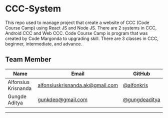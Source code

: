 # CCC-System
This repo used to manage project that create a website of CCC (Code Course Camp) using React JS and Node JS. There are 2 systems in CCC, Android CCC and Web CCC. Code Course Camp is program that was created by Code Margonda to upgrading skill. There are 3 classes in CCC, beginner, intermediate, and advance.

## Team Member

| Name   | Email              | GitHub |
|--------|--------------------|--------|
| Alfonsius Krisnanda | alfonsiuskrisnanda.ak@gmail.com | [@alfonkris](https://github.com/alfonkris)
| Gungde Aditya | gunkdep@gmail.com | [@gungdeaditya](https://github.com/gungdeaditya)
--------------------------------------------------
